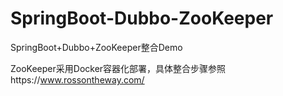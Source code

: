 # SpringBoot-Dubbo-ZooKeeper
SpringBoot+Dubbo+ZooKeeper整合Demo

ZooKeeper采用Docker容器化部署，具体整合步骤参照https://www.rossontheway.com/